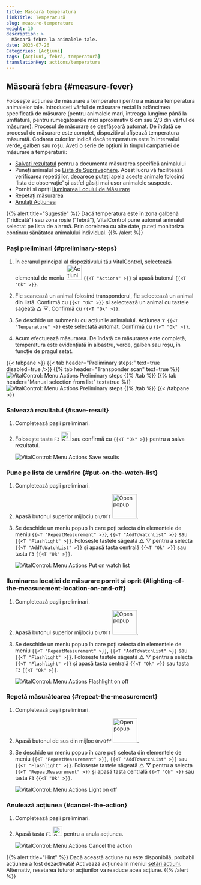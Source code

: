 ```yaml
---
title: Măsoară temperatura
linkTitle: Temperatură
slug: measure-temperature
weight: 10
description: >
  Măsoară febra la animalele tale.
date: 2023-07-26
Categories: [Acțiuni]
tags: [Acțiuni, febră, temperatură]
translationKey: actions/temperature
---
```


## Măsoară febra {#measure-fever}

Folosește acțiunea de măsurare a temperaturii pentru a măsura temperatura animalelor tale. Introduceți vârful de măsurare rectal la adâncimea specificată de măsurare (pentru animalele mari, întreaga lungime până la umflătură, pentru rumegătoarele mici aproximativ 6 cm sau 2/3 din vârful de măsurare). Procesul de măsurare se desfășoară automat. De îndată ce procesul de măsurare este complet, dispozitivul afișează temperatura măsurată. Codarea culorilor indică dacă temperatura este în intervalul verde, galben sau roșu. Aveți o serie de opțiuni în timpul campaniei de măsurare a temperaturii:

- [Salvați rezultatul](#save-result) pentru a documenta măsurarea specifică animalului
- Puneți animalul pe [Lista de Supraveghere](#put-on-the-watch-list). Acest lucru vă facilitează verificarea repetițiilor, deoarece puteți apela aceste animale folosind 'lista de observație' și astfel găsiți mai ușor animalele suspecte.
- Porniți și opriți [Iluminarea Locului de Măsurare](#lighting-of-the-measurement-location-on-and-off)
- [Repetați măsurarea](#repeat-the-measurement)
- [Anulați Acțiunea](#cancel-the-action)

{{% alert title="Sugestie" %}}
Dacă temperatura este în zona galbenă ("ridicată") sau zona roșie ("febră"), VitalControl pune automat animalul selectat pe lista de alarmă. Prin corelarea cu alte date, puteți monitoriza continuu sănătatea animalului individual.
{{% /alert %}}

### Pași preliminari {#preliminary-steps}

1. În ecranul principal al dispozitivului tău VitalControl, selectează elementul de meniu &nbsp;<img src="/icons/actions.svg" width="40" align="bottom" alt="Acțiuni" /> `{{<T "Actions" >}}` și apasă butonul `{{<T "Ok" >}}`.

2. Fie scanează un animal folosind transponderul, fie selectează un animal din listă. Confirmă cu `{{<T "Ok" >}}` și selectează un animal cu tastele săgeată △ ▽. Confirmă cu `{{<T "Ok" >}}`.

3. Se deschide un submeniu cu acțiunile animalului. Acțiunea <img src="/icons/actions/temperature.svg" width="10" align="bottom" alt="Temperature" /> `{{<T "Temperature" >}}` este selectată automat. Confirmă cu `{{<T "Ok" >}}`.

4. Acum efectuează măsurarea. De îndată ce măsurarea este completă, temperatura este evidențiată în albastru, verde, galben sau roșu, în funcție de pragul setat.

{{< tabpane >}}
{{< tab header="Preliminary steps:" text=true disabled=true />}}
{{% tab header="Transponder scan" text=true %}}
![VitalControl: Menu Actions Preliminary steps](../images/firststeps-scan.png "Preliminary steps")
{{% /tab %}}
{{% tab header="Manual selection from list" text=true %}}
![VitalControl: Menu Actions Preliminary steps](../images/firststeps.png "Preliminary steps")
{{% /tab %}}
{{< /tabpane >}}

### Salvează rezultatul {#save-result}

1. Completează pașii preliminari.

2. Folosește tasta `F3` <img src="/icons/footer/save.svg" width="25" align="bottom" alt="Save" /> sau confirmă cu `{{<T "Ok" >}}` pentru a salva rezultatul.

    ![VitalControl: Menu Actions Save results](../images/saveresults.png "Save results")

### Pune pe lista de urmărire {#put-on-the-watch-list}

1. Completează pașii preliminari.

2. Apasă butonul superior mijlociu `On/Off` <img src="/icons/footer/repeat_add_to_watch.svg" width="65" align="bottom" alt="Open popup" />.

3. Se deschide un meniu popup în care poți selecta din elementele de meniu `{{<T "RepeatMeasurement" >}}`, `{{<T "AddToWatchList" >}}` sau `{{<T "Flashlight" >}}`. Folosește tastele săgeată △ ▽ pentru a selecta `{{<T "AddToWatchList" >}}` și apasă tasta centrală `{{<T "Ok" >}}` sau tasta `F3` `{{<T "Ok" >}}`.

    ![VitalControl: Menu Actions Put on watch list](../images/watchlist.png "Put on watch list")

### Iluminarea locației de măsurare pornit și oprit {#lighting-of-the-measurement-location-on-and-off}

1. Completează pașii preliminari.

2. Apasă butonul superior mijlociu `On/Off` <img src="/icons/footer/repeat_add_to_watch.svg" width="65" align="bottom" alt="Open popup" />.


3. Se deschide un meniu popup în care poți selecta din elementele de meniu `{{<T "RepeatMeasurement" >}}`, `{{<T "AddToWatchList" >}}` sau `{{<T "Flashlight" >}}`. Folosește tastele săgeată △ ▽ pentru a selecta `{{<T "Flashlight" >}}` și apasă tasta centrală `{{<T "Ok" >}}` sau tasta `F3` `{{<T "Ok" >}}`.

    ![VitalControl: Menu Actions Flashlight on off](../images/light.png "Flashlight on off")

### Repetă măsurătoarea {#repeat-the-measurement}

1. Completează pașii preliminari.

2. Apasă butonul de sus din mijloc `On/Off` <img src="/icons/footer/repeat_add_to_watch.svg" width="65" align="bottom" alt="Open popup" />.

3. Se deschide un meniu popup în care poți selecta din elementele de meniu `{{<T "RepeatMeasurement" >}}`, `{{<T "AddToWatchList" >}}` sau `{{<T "Flashlight" >}}`. Folosește tastele săgeată △ ▽ pentru a selecta `{{<T "RepeatMeasurement" >}}` și apasă tasta centrală `{{<T "Ok" >}}` sau tasta `F3` `{{<T "Ok" >}}`.

    ![VitalControl: Menu Actions Light on off](../images/repeat.png "Light on off")

### Anulează acțiunea {#cancel-the-action}

1. Completează pașii preliminari.

2. Apasă tasta `F1` <img src="/icons/footer/cancel.svg" width="25" align="bottom" alt="Cancel" /> pentru a anula acțiunea.

    ![VitalControl: Menu Actions Cancel the action](../images/saveresults.png "Cancel the action")

{{% alert title="Hint" %}}
Dacă această acțiune nu este disponibilă, probabil acțiunea a fost dezactivată! Activează acțiunea în meniul [setări acțiuni](../setting/). Alternativ, resetarea tuturor acțiunilor va readuce acea acțiune.
{{% /alert %}}
